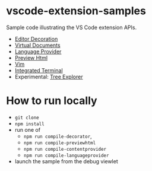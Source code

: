 # vscode-extension-samples

Sample code illustrating the VS Code extension APIs.

* [Editor Decoration](/decorator-sample/README.md)
* [Virtual Documents](/contentprovider-sample/README.md)
* [Language Provider](/languageprovider-sample/README.md)
* [Preview Html](/previewhtml-sample/README.md)
* [Vim](/vim-sample/README.md)
* [Integrated Terminal](/terminal-example/README.md)
* Experimental: [Tree Explorer](/tree-explorer/README.md)

# How to run locally

* `git clone`
* `npm install`
* run one of
  * `npm run compile-decorator`,
  * `npm run compile-previewhtml`
  * `npm run compile-contentprovider`
  * `npm run compile-languageprovider`
* launch the sample from the debug viewlet

